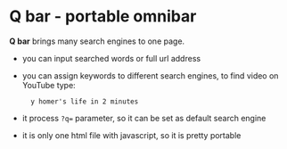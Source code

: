 # Q bar - portable omnibar

**Q bar** brings many search engines to one page.

- you can input searched words or full url address
- you can assign keywords to different search engines, to find video on YouTube type:

        y homer's life in 2 minutes

- it process `?q=` parameter, so it can be set as default search engine
- it is only one html file with javascript, so it is pretty portable
